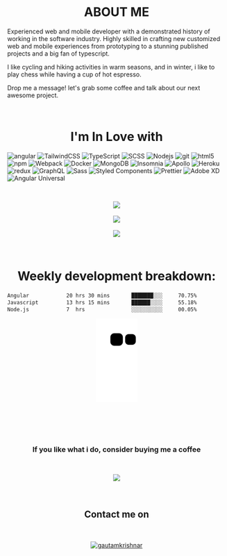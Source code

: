 <!-- ![](https://komarev.com/ghpvc/?username=Ahmed-Elhamy-Allam&color=blueviolet&label=Profile+Views) -->


<h1 align="center">
  ABOUT ME
</h1>

Experienced web and mobile developer with a demonstrated history of working in the software industry. Highly skilled in crafting new customized web and mobile experiences from prototyping to a stunning published projects and a big fan of typescript.

I like cycling and hiking activities in warm seasons, and in winter, i like to play chess while having a cup of hot espresso.

Drop me a message! let's grab some coffee and talk about our next awesome project.

&nbsp;

<h1 align="center">
I'm In Love with
</h1>
<p>
<img alt="angular" src="https://img.shields.io/badge/-Angular-DD0031?style=flat-square&logo=angular&logoColor=white" />
<img alt="TailwindCSS" src="https://img.shields.io/badge/-TailwindCSS-13aa52?style=flat-square&logo=tailwindcss&logoColor=white" />
<img alt="TypeScript" src="https://img.shields.io/badge/-TypeScript-007ACC?style=flat-square&logo=typescript&logoColor=white" />
<img alt="SCSS" src="https://img.shields.io/badge/-SCSS-CC6699?style=flat-square&logo=sass&logoColor=white" />
<img alt="Nodejs" src="https://img.shields.io/badge/-Nodejs-43853d?style=flat-square&logo=Node.js&logoColor=white" />
<img alt="git" src="https://img.shields.io/badge/-Git-F05032?style=flat-square&logo=git&logoColor=white" />
<img alt="html5" src="https://img.shields.io/badge/-HTML5-E34F26?style=flat-square&logo=html5&logoColor=white" />
<img alt="npm" src="https://img.shields.io/badge/-NPM-CB3837?style=flat-square&logo=npm&logoColor=white" />
<img alt="Webpack" src="https://img.shields.io/badge/-Webpack-8DD6F9?style=flat-square&logo=webpack&logoColor=black" /> 
<img alt="Docker" src="https://img.shields.io/badge/-Docker-46a2f1?style=flat-square&logo=docker&logoColor=white" />
<img alt="MongoDB" src="https://img.shields.io/badge/-MongoDB-13aa52?style=flat-square&logo=mongodb&logoColor=white" />
<img alt="Insomnia" src="https://img.shields.io/badge/-Insomnia-5849BE?style=flat-square&logo=insomnia&logoColor=white" />
<img alt="Apollo" src="https://img.shields.io/badge/-Apollo%20GraphQL-311C87?style=flat-square&logo=apollo-graphql&logoColor=white" />
<img alt="Heroku" src="https://img.shields.io/badge/-Heroku-430098?style=flat-square&logo=heroku&logoColor=white" />
<img alt="redux" src="https://img.shields.io/badge/-Redux-764ABC?style=flat-square&logo=redux&logoColor=white" />
<img alt="GraphQL" src="https://img.shields.io/badge/-GraphQL-E10098?style=flat-square&logo=graphql&logoColor=white" />
<img alt="Sass" src="https://img.shields.io/badge/-Sass-CC6699?style=flat-square&logo=sass&logoColor=white" />
<img alt="Styled Components" src="https://img.shields.io/badge/-Styled_Components-db7092?style=flat-square&logo=styled-components&logoColor=white" />
<img alt="Prettier" src="https://img.shields.io/badge/-Prettier-F7B93E?style=flat-square&logo=prettier&logoColor=black" />
<img alt="Adobe XD" src="https://img.shields.io/badge/-Adobe XD-C9428F?style=flat-square&logo=adobexd&logoColor=white" />
<img alt="Angular Universal" src="https://img.shields.io/badge/-Angular Universal-DD0031?style=flat-square&logo=angularuniversal&logoColor=white" />
</p>

&nbsp;

<p align="center">
  <img width="400px" src="https://github-readme-stats.vercel.app/api?username=Ahmed-Elhamy-Allam&show_icons=true&theme=tokyonight&hide_border=true&bg_color=1F222E" />

</p>
<p align="center">
    <img width="400px" src="https://github-readme-stats.vercel.app/api/top-langs/?username=Ahmed-Elhamy-Allam&layout=compact&theme=tokyonight&hide_border=true&bg_color=1F222E" />
</p>
<p align="center">
    <img width="400px" src="https://github-readme-streak-stats.herokuapp.com?user=Ahmed-Elhamy-Allam&theme=gotham&hide_border=true&fire=C77800&ring=DD910B&background=1F222E" />
</p>

&nbsp;

<h1 align="center">Weekly development breakdown: </h1>

```text
Angular            20 hrs 30 mins       ███████░░░     70.75%
Javascript         13 hrs 15 mins       ██████░░░░     55.18%
Node.js            7  hrs               ░░░░░░░░░░     00.05%
```

<div  align="center"> <img src="https://raw.githubusercontent.com/muhiqsimui/muhiqsimui/output/github-contribution-grid-snake.svg" /></div>

<h1>&nbsp;</h1>

<div align="center">
<h3>If you like what i do, consider buying me a coffee</h3>

&nbsp;

<a href="https://www.buymeacoffee.com/AhmedAllam"><img src="https://img.buymeacoffee.com/button-api/?text=Buy me a coffee&emoji=&slug=AhmedAllam&button_colour=FFDD00&font_colour=000000&font_family=Poppins&outline_colour=000000&coffee_colour=ffffff"></a>
</div>

&nbsp;

<h2 align="center">
Contact me on
</h2>
&nbsp;
<p align="center">
<a href="https://linkedin.com/in/gautamkrishnar" target="blank"><img align="center" src="https://raw.githubusercontent.com/rahuldkjain/github-profile-readme-generator/master/src/images/icons/Social/linked-in-alt.svg" alt="gautamkrishnar" height="30" width="40" /></a>
</p>
